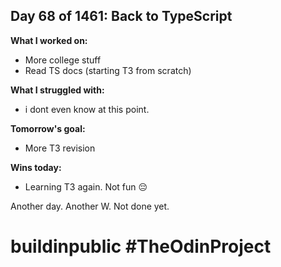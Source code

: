## Day 68 of 1461: Back to TypeScript

**What I worked on:**

- More college stuff
- Read TS docs (starting T3 from scratch)

**What I struggled with:**

- i dont even know at this point.

**Tomorrow's goal:**

- More T3 revision

**Wins today:**

- Learning T3 again. Not fun 😔

Another day. Another W. Not done yet.

# buildinpublic #TheOdinProject
